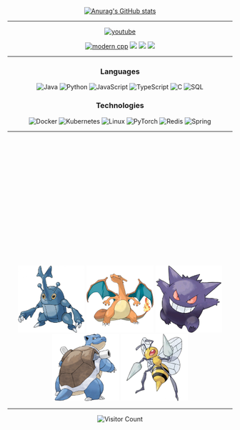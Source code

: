 <div id="title" align=center>

<!-- ![Modern C++ template][github-sub-title:img] -->

[![Anurag's GitHub stats](https://github-readme-stats.vercel.app/api?username=CWH6&show_icons=true&theme=tokyonight)](https://b23.tv/iEJTnPp)

<hr/>

[![youtube](https://img.shields.io/badge/video-YouTube-red)](https://www.youtube.com/channel/UCey35Do4RGewqr-6EiaCJrg)

[![modern cpp](https://img.shields.io/badge/code-Modern%20Java-blue)](https://learn.microsoft.com/zh-cn/cpp/cpp/welcome-back-to-cpp-modern-cpp) 
![](https://img.shields.io/badge/工作-编码-yellow) 
![](https://img.shields.io/badge/性格-随和-red) 
![](https://img.shields.io/badge/爱好-宝可梦-red)

</div>

<hr/>

<div align=center>

### Languages

![Java](https://img.shields.io/badge/-Java-000?&logo=Java&logoColor=007396)
![Python](https://img.shields.io/badge/-Python-000?&logo=Python)
![JavaScript](https://img.shields.io/badge/-JavaScript-000?&logo=JavaScript)
![TypeScript](https://img.shields.io/badge/-TypeScript-000?&logo=TypeScript)
![C](https://img.shields.io/badge/-C-000?&logo=C)
![SQL](https://img.shields.io/badge/-SQL-000?&logo=MySQL)

### Technologies

![Docker](https://img.shields.io/badge/-Docker-000?&logo=Docker)
![Kubernetes](https://img.shields.io/badge/-Kubernetes-000?&logo=Kubernetes)
![Linux](https://img.shields.io/badge/-Linux-000?&logo=Linux)
![PyTorch](https://img.shields.io/badge/-PyTorch-000?&logo=PyTorch)
![Redis](https://img.shields.io/badge/-Redis-000?&logo=Redis)
![Spring](https://img.shields.io/badge/-Spring-000?&logo=Spring)
 
</div>

<hr/>

<div  align=center style="margin-top:300px">
 <!-- ![头像](image/头像.jpg) -->
    <img src="/image/头像.jpg" alt="头像" style="width: 150px;">
    <img src="/image/phl.png" alt="头像" style="width: 150px;">
    <img src="/image/qg.jpg" alt="头像" style="width: 150px;">
    <img src="/image/sjg.png" alt="头像" style="width: 150px;">
    <img src="/image/dzf.png" alt="头像" style="width: 150px;">
</div>

<hr/>

<div  align=center>
 
![Visitor Count](https://profile-counter.glitch.me/CWH6/count.svg)

</div>



<!-- [github-sub-title:img]: https://readme-typing-svg.herokuapp.com?font=Segoe+Script&center=true&lines=mq白. -->
